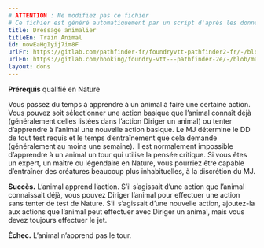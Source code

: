 ```yaml
---
# ATTENTION : Ne modifiez pas ce fichier
# Ce fichier est généré automatiquement par un script d'après les données du module Foundry VTT officiel et de sa traduction
title: Dressage animalier
titleEn: Train Animal
id: nowEaHgIyij7im8F
urlFr: https://gitlab.com/pathfinder-fr/foundryvtt-pathfinder2-fr/-/blob/master/data/feats/nowEaHgIyij7im8F.htm
urlEn: https://gitlab.com/hooking/foundry-vtt---pathfinder-2e/-/blob/master/packs/data/feats.db/train-animal.json
layout: dons
---
```

**Prérequis** qualifié en Nature

Vous passez du temps à apprendre à un animal à faire une certaine action. Vous pouvez soit sélectionner une action basique que l’animal connaît déjà (généralement celles listées dans l’action Diriger un animal) ou tenter d’apprendre à l’animal une nouvelle action basique. Le MJ détermine le DD de tout test requis et le temps d’entraînement que cela demande (généralement au moins une semaine). Il est normalement impossible d’apprendre à un animal un tour qui utilise
la pensée critique. Si vous êtes un expert, un maître ou légendaire en Nature, vous pourriez être capable d’entraîner des créatures beaucoup plus inhabituelles, à la discrétion du MJ.

**Succès.** L’animal apprend l’action. S’il s’agissait d’une action que l’animal connaissait déjà, vous pouvez Diriger l’animal pour effectuer une action sans tenter de test de Nature. S’il s’agissait d’une nouvelle action, ajoutez-la aux actions que l’animal peut effectuer avec Diriger un animal, mais vous devez toujours effectuer le jet.

**Échec.** L’animal n’apprend pas le tour.
